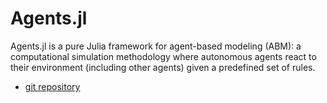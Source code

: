 # Agents.jl
Agents.jl is a pure Julia framework for agent-based modeling (ABM): a computational simulation methodology where autonomous agents react to their environment (including other agents) given a predefined set of rules. 

- [git repository](https://github.com/JuliaDynamics/Agents.jl)